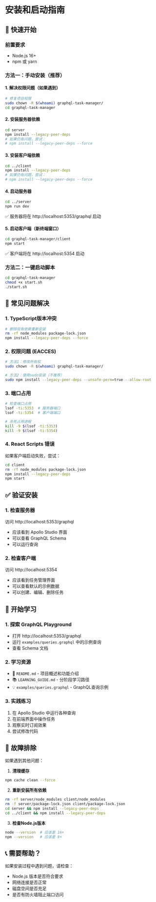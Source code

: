 # 安装和启动指南

## 🚀 快速开始

### 前置要求
- Node.js 16+ 
- npm 或 yarn

### 方法一：手动安装（推荐）

#### 1. 解决权限问题（如果遇到）
```bash
# 修复项目权限
sudo chown -R $(whoami) graphql-task-manager/
cd graphql-task-manager
```

#### 2. 安装服务器依赖
```bash
cd server
npm install --legacy-peer-deps
# 如果仍有问题，尝试：
# npm install --legacy-peer-deps --force
```

#### 3. 安装客户端依赖
```bash
cd ../client
npm install --legacy-peer-deps
# 如果仍有问题，尝试：
# npm install --legacy-peer-deps --force
```

#### 4. 启动服务器
```bash
cd ../server
npm run dev
```
✅ 服务器将在 http://localhost:5353/graphql 启动

#### 5. 启动客户端（新终端窗口）
```bash
cd graphql-task-manager/client
npm start
```
✅ 客户端将在 http://localhost:5354 启动

### 方法二：一键启动脚本

```bash
cd graphql-task-manager
chmod +x start.sh
./start.sh
```

## 🔧 常见问题解决

### 1. TypeScript版本冲突
```bash
# 删除现有依赖重新安装
rm -rf node_modules package-lock.json
npm install --legacy-peer-deps --force
```

### 2. 权限问题 (EACCES)
```bash
# 方法1：修改所有权
sudo chown -R $(whoami) graphql-task-manager/

# 方法2：使用sudo安装（不推荐）
sudo npm install --legacy-peer-deps --unsafe-perm=true --allow-root
```

### 3. 端口占用
```bash
# 检查端口占用
lsof -ti:5353  # 服务器端口
lsof -ti:5354  # 客户端端口

# 杀死占用进程
kill -9 $(lsof -ti:5353)
kill -9 $(lsof -ti:5354)
```

### 4. React Scripts 错误
如果客户端启动失败，尝试：
```bash
cd client
rm -rf node_modules package-lock.json
npm install --legacy-peer-deps
npm start
```

## ✅ 验证安装

### 1. 检查服务器
访问 http://localhost:5353/graphql
- 应该看到 Apollo Studio 界面
- 可以查看 GraphQL Schema
- 可以运行查询

### 2. 检查客户端  
访问 http://localhost:5354
- 应该看到任务管理界面
- 可以查看默认的示例数据
- 可以创建、编辑、删除任务

## 🎯 开始学习

### 1. 探索 GraphQL Playground
- 打开 http://localhost:5353/graphql
- 运行 `examples/queries.graphql` 中的示例查询
- 查看 Schema 文档

### 2. 学习资源
- 📖 `README.md` - 项目概述和功能介绍
- 📚 `LEARNING_GUIDE.md` - 分阶段学习路径  
- 💡 `examples/queries.graphql` - GraphQL查询示例

### 3. 实践练习
1. 在 Apollo Studio 中运行各种查询
2. 在前端界面中操作任务
3. 观察实时订阅效果
4. 尝试修改代码

## 🐛 故障排除

如果遇到其他问题：

1. **清理缓存**
```bash
npm cache clean --force
```

2. **重新安装所有依赖**
```bash
rm -rf server/node_modules client/node_modules
rm -f server/package-lock.json client/package-lock.json
cd server && npm install --legacy-peer-deps
cd ../client && npm install --legacy-peer-deps
```

3. **检查Node.js版本**
```bash
node --version  # 应该是 16+
npm --version   # 应该是 8+
```

## 📞 需要帮助？

如果安装过程中遇到问题，请检查：
- Node.js 版本是否符合要求
- 网络连接是否正常
- 磁盘空间是否充足
- 是否有防火墙阻止端口访问
